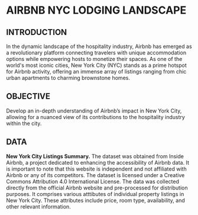 # AIRBNB NYC LODGING LANDSCAPE
## INTRODUCTION
In the dynamic landscape of the hospitality industry, Airbnb has emerged as a revolutionary platform connecting travelers with unique accommodation options while empowering hosts to monetize their spaces. As one of the world's most iconic cities, New York City (NYC) stands as a prime hotspot for Airbnb activity, offering an immense array of listings ranging from chic urban apartments to charming brownstone homes. 
## OBJECTIVE
Develop an in-depth understanding of Airbnb’s impact in New York City, allowing for a nuanced view of its contributions to the hospitality industry within the city.
## DATA
**New York City Listings Summary.** The dataset was obtained from Inside Airbnb, a project dedicated to enhancing the accessibility of Airbnb data. It is important to note that this website is independent and not affiliated with Airbnb or any of its competitors. The dataset is licensed under a Creative Commons Attribution 4.0 International License.
The data was collected directly from the official Airbnb website and pre-processed for distribution purposes. It comprises various atttibutes of individual property listings in New York City. These attributes include price, room type, availability, and other relevant information.
